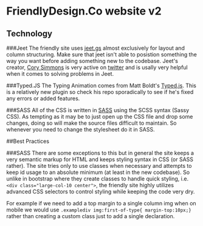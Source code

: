 FriendlyDesign.Co website v2
============

## Technology

###Jeet
The friendly site uses [jeet.gs](http://www.jeet.gs) almost exclusively for layout and column structuring. Make sure that jeet isn't able to posistion something the way you want before adding something new to the codebase. Jeet's creator, [Cory Simmons](https://github.com/corysimmons) is very active on [twitter](https://twitter.com/ccccory) and is usally very helpful when it comes to solving problems in Jeet.

###Typed.JS
The Typing Animation comes from Matt Boldt's [Typed.js](..mattboldt/typed.js/). This is a relatively new plugin so check his repo sporadically to see if he's fixed any errors or added features.

###SASS
All of the CSS is written in [SASS](http://sass-lang.com/) using the SCSS syntax (Sassy CSS). As tempting as it may be to just open up the CSS file and drop some changes, doing so will make the source files difficult to maintain. So whenever you need to change the stylesheet do it in SASS.

##Best Practices

###SASS
There are some exceptions to this but in general the site keeps a very semantic markup for HTML and keeps styling syntax in CSS (or SASS rather). The site tries only to use classes when necessary and attempts to keep id usage to an absolute minimum (at least in the new codebase). So unlike in bootstrap where they create classes to handle quick styling, i.e. `<div class="large-col-10 center">`, the friendly site highly utilizes advanced CSS selectors to control styling while keeping the code very dry.

For example if we need to add a top margin to a single column img when on mobile we would use `.examplediv img:first-of-type{ margin-top:10px;}` rather than creating a custom class just to add a single declaration. 
